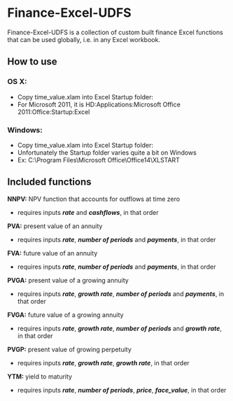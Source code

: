 # Finance-Excel-UDFS

Finance-Excel-UDFS is a collection of custom built finance Excel functions that can be used globally, i.e. in any Excel workbook.

## How to use

### OS X:
* Copy time_value.xlam into Excel Startup folder:
* For Microsoft 2011, it is HD:Applications:Microsoft Office 2011:Office:Startup:Excel

### Windows:
* Copy time_value.xlam into Excel Startup folder:
* Unfortunately the Startup folder varies quite a bit on  Windows
* Ex: C:\Program Files\Microsoft Office\Office14\XLSTART

## Included functions

__NNPV:__ NPV function that accounts for outflows at time zero
* requires inputs **_rate_** and **_cashflows_**, in that order

__PVA:__ present value of an annuity
* requires inputs **_rate_**, **_number of periods_** and **_payments_**, in that order

__FVA:__ future value of an annuity
* requires inputs **_rate_**, **_number of periods_** and **_payments_**, in that order

__PVGA:__ present value of a growing annuity
* requires inputs **_rate_**, **_growth rate_**, **_number of periods_** and **_payments_**, in that order

__FVGA:__ future value of a growing annuity
* requires inputs **_rate_**, **_growth rate_**, **_number of periods_** and **_growth rate_**, in that order

__PVGP:__ present value of growing perpetuity
* requires inputs **_rate_**, **_growth rate_**, **_growth rate_**, in that order

__YTM:__ yield to maturity
* requires inputs **_rate_**, **_number of periods_**, **_price_**, **_face_value_**, in that order


